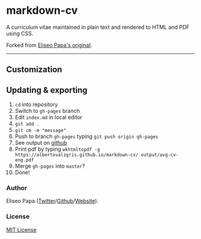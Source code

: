 # markdown-cv

A curriculum vitae maintained in plain text and rendered to HTML and PDF using CSS.

Forked from [Eliseo Papa's original](http://elipapa.github.io/markdown-cv).

***

## Customization

## Updating & exporting

1. `cd` into repository
1. Switch to `gh-pages` branch
1. Edit `index.md` in local editor
1. `git add .`
1. `git cm -m "message"`
1. Push to branch `gh-pages` typing `git push origin gh-pages`
1. See output on [github](https://albertovalzgris.github.io/markdown-cv/)
1. Print pdf by typing `wkhtmltopdf -g https://albertovalzgris.github.io/markdown-cv/ output/avg-cv-eng.pdf`
1. Merge `gh-pages` into `master`?
1. Done!

### Author

Eliseo Papa ([Twitter](http://twitter.com/elipapa)/[Github](http://github.com/elipapa)/[Website](https://elipapa.github.io)).

### License

[MIT License](https://github.com/elipapa/markdown-cv/blob/master/LICENSE)
